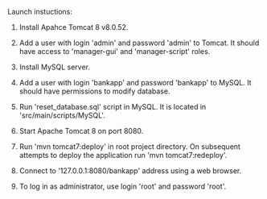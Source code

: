 Launch instuctions:

1. Install Apahce Tomcat 8 v8.0.52.

2. Add a user with login 'admin' and password 'admin' to Tomcat. It should have access to 'manager-gui' and 'manager-script' roles.

3. Install MySQL server.

4. Add a user with login 'bankapp' and password 'bankapp' to MySQL. It should have permissions to modify database.

5. Run 'reset_database.sql' script in MySQL. It is located in 'src/main/scripts/MySQL'.

6. Start Apache Tomcat 8 on port 8080.

7. Run 'mvn tomcat7:deploy' in root project directory. On subsequent attempts to deploy the application run 'mvn tomcat7:redeploy'.

8. Connect to '127.0.0.1:8080/bankapp' address using a web browser.

9. To log in as administrator, use login 'root' and password 'root'.



